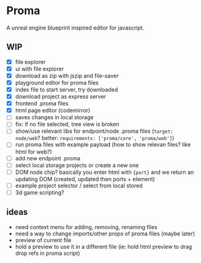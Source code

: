 # Proma

A unreal engine blueprint inspired editor for javascript.

## WIP

- [x] file explorer
- [x] ui with file explorer
- [x] download as zip with jszip and file-saver
- [x] playground editor for proma files
- [x] index file to start server, try downloaded
- [x] download project as express server
- [x] frontend .proma files
- [x] html page editor (codemirror)
- [ ] saves changes in local storage
- [ ] fix: if no file selected, tree view is broken
- [ ] show/use relevant libs for endpoint/node .proma files (`target: node/web`? better: `requirements: ['proma/core', 'proma/web']`)
- [ ] run proma files with example payload (how to show relevan files? like html for web?)
- [ ] add new endpoint .proma
- [ ] select local storage projects or create a new one
- [ ] DOM node chip? basically you enter html with `{port}` and we return an updating DOM (created, updated then ports + element)
- [ ] example project selector / select from local stored
- [ ] 3d game scripting?

## ideas
- need context menu for adding, removing, renaming files
- need a way to change imports/other props of proma files (maybe later)
- preview of current file
- hold a preview to use it in a different file (ie: hold html preview to drag drop refs in proma script)
